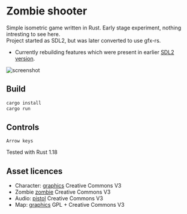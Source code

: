 # Zombie shooter

Simple isometric game written in Rust. Early stage experiment, nothing intresting to see here.<br/>
Project started as SDL2, but was later converted to use gfx-rs.

- Currently rebuilding features which were present in earlier [SDL2 version](http://laastine.kapsi.fi/kuvat/hackandslash.gif).

![screenshot](http://laastine.kapsi.fi/kuvat/zombieshooter.png)

## Build

```bash
cargo install
cargo run
```

## Controls

`Arrow keys`

Tested with Rust 1.18

## Asset licences

* Character: [graphics](http://opengameart.org/content/tmim-heroine-bleeds-game-art) Creative Commons V3
* Zombie [zombie](http://opengameart.org/content/zombie-sprites) Creative Commons V3
* Audio: [pistol](http://opengameart.org/content/chaingun-pistol-rifle-shotgun-shots) Creative Commons V3
* Map: [graphics](http://opengameart.org/content/tiled-terrains) GPL + Creative Commons V3
